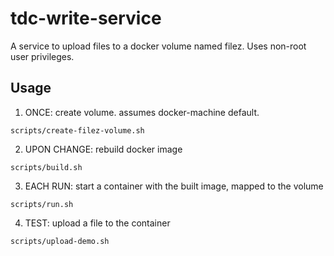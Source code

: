 # tdc-write-service

A service to upload files to a docker volume named filez. Uses non-root user privileges.

## Usage

1. ONCE: create volume. assumes docker-machine default.

`scripts/create-filez-volume.sh`

2. UPON CHANGE: rebuild docker image

`scripts/build.sh`

3. EACH RUN: start a container with the built image, mapped to the volume

`scripts/run.sh`

4. TEST: upload a file to the container

`scripts/upload-demo.sh`


